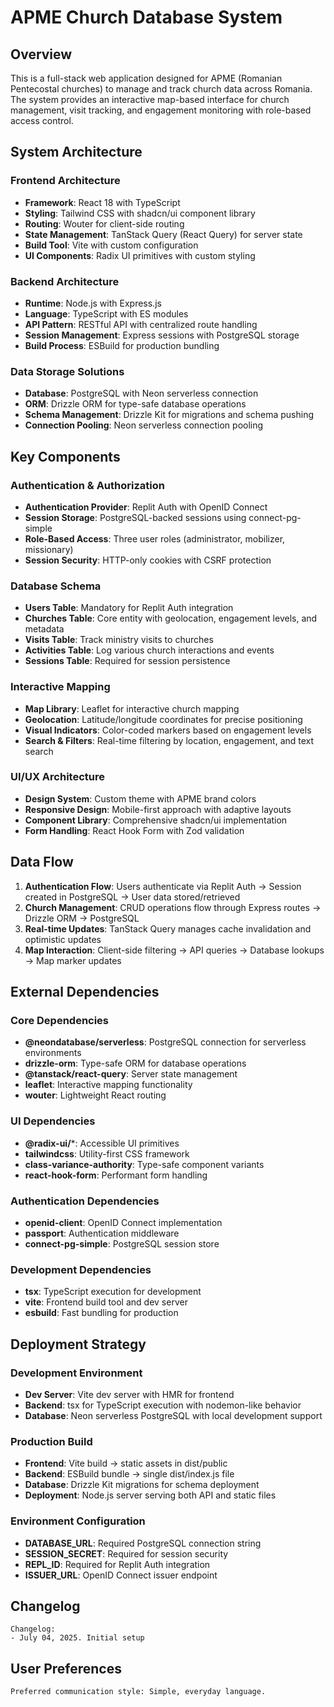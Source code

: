 # APME Church Database System

## Overview

This is a full-stack web application designed for APME (Romanian Pentecostal churches) to manage and track church data across Romania. The system provides an interactive map-based interface for church management, visit tracking, and engagement monitoring with role-based access control.

## System Architecture

### Frontend Architecture
- **Framework**: React 18 with TypeScript
- **Styling**: Tailwind CSS with shadcn/ui component library
- **Routing**: Wouter for client-side routing
- **State Management**: TanStack Query (React Query) for server state
- **Build Tool**: Vite with custom configuration
- **UI Components**: Radix UI primitives with custom styling

### Backend Architecture
- **Runtime**: Node.js with Express.js
- **Language**: TypeScript with ES modules
- **API Pattern**: RESTful API with centralized route handling
- **Session Management**: Express sessions with PostgreSQL storage
- **Build Process**: ESBuild for production bundling

### Data Storage Solutions
- **Database**: PostgreSQL with Neon serverless connection
- **ORM**: Drizzle ORM for type-safe database operations
- **Schema Management**: Drizzle Kit for migrations and schema pushing
- **Connection Pooling**: Neon serverless connection pooling

## Key Components

### Authentication & Authorization
- **Authentication Provider**: Replit Auth with OpenID Connect
- **Session Storage**: PostgreSQL-backed sessions using connect-pg-simple
- **Role-Based Access**: Three user roles (administrator, mobilizer, missionary)
- **Session Security**: HTTP-only cookies with CSRF protection

### Database Schema
- **Users Table**: Mandatory for Replit Auth integration
- **Churches Table**: Core entity with geolocation, engagement levels, and metadata
- **Visits Table**: Track ministry visits to churches
- **Activities Table**: Log various church interactions and events
- **Sessions Table**: Required for session persistence

### Interactive Mapping
- **Map Library**: Leaflet for interactive church mapping
- **Geolocation**: Latitude/longitude coordinates for precise positioning
- **Visual Indicators**: Color-coded markers based on engagement levels
- **Search & Filters**: Real-time filtering by location, engagement, and text search

### UI/UX Architecture
- **Design System**: Custom theme with APME brand colors
- **Responsive Design**: Mobile-first approach with adaptive layouts
- **Component Library**: Comprehensive shadcn/ui implementation
- **Form Handling**: React Hook Form with Zod validation

## Data Flow

1. **Authentication Flow**: Users authenticate via Replit Auth → Session created in PostgreSQL → User data stored/retrieved
2. **Church Management**: CRUD operations flow through Express routes → Drizzle ORM → PostgreSQL
3. **Real-time Updates**: TanStack Query manages cache invalidation and optimistic updates
4. **Map Interaction**: Client-side filtering → API queries → Database lookups → Map marker updates

## External Dependencies

### Core Dependencies
- **@neondatabase/serverless**: PostgreSQL connection for serverless environments
- **drizzle-orm**: Type-safe ORM for database operations
- **@tanstack/react-query**: Server state management
- **leaflet**: Interactive mapping functionality
- **wouter**: Lightweight React routing

### UI Dependencies
- **@radix-ui/***: Accessible UI primitives
- **tailwindcss**: Utility-first CSS framework
- **class-variance-authority**: Type-safe component variants
- **react-hook-form**: Performant form handling

### Authentication Dependencies
- **openid-client**: OpenID Connect implementation
- **passport**: Authentication middleware
- **connect-pg-simple**: PostgreSQL session store

### Development Dependencies
- **tsx**: TypeScript execution for development
- **vite**: Frontend build tool and dev server
- **esbuild**: Fast bundling for production

## Deployment Strategy

### Development Environment
- **Dev Server**: Vite dev server with HMR for frontend
- **Backend**: tsx for TypeScript execution with nodemon-like behavior
- **Database**: Neon serverless PostgreSQL with local development support

### Production Build
- **Frontend**: Vite build → static assets in dist/public
- **Backend**: ESBuild bundle → single dist/index.js file
- **Database**: Drizzle Kit migrations for schema deployment
- **Deployment**: Node.js server serving both API and static files

### Environment Configuration
- **DATABASE_URL**: Required PostgreSQL connection string
- **SESSION_SECRET**: Required for session security
- **REPL_ID**: Required for Replit Auth integration
- **ISSUER_URL**: OpenID Connect issuer endpoint

## Changelog

```
Changelog:
- July 04, 2025. Initial setup
```

## User Preferences

```
Preferred communication style: Simple, everyday language.
```